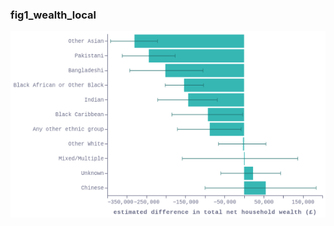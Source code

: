 ### fig1_wealth_local
!["fig1_wealth_local"](visualisation/fig1_wealth_local.png "fig1_wealth_local")

